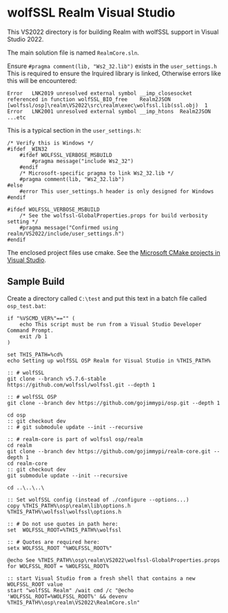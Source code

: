 # wolfSSL Realm Visual Studio

This VS2022 directory is for building Realm with wolfSSL support in Visual Studio 2022.

The main solution file is named `RealmCore.sln`.

Ensure `#pragma comment(lib, "Ws2_32.lib")` exists in the `user_settings.h` This
is required to ensure the lrquired library is linked, Otherwise errors like this will be encountered:

```
Error	LNK2019	unresolved external symbol __imp_closesocket referenced in function wolfSSL_BIO_free	Realm2JSON	[wolfssl/osp]\realm\VS2022\src\realm\exec\wolfssl.lib(ssl.obj)	1
Error	LNK2001	unresolved external symbol __imp_htons	Realm2JSON
...etc
```

This is a typical section in the `user_settings.h`:

```
/* Verify this is Windows */
#ifdef _WIN32
    #ifdef WOLFSSL_VERBOSE_MSBUILD
        #pragma message("include Ws2_32")
    #endif
    /* Microsoft-specific pragma to link Ws2_32.lib */
    #pragma comment(lib, "Ws2_32.lib")
#else
    #error This user_settings.h header is only designed for Windows
#endif

#ifdef WOLFSSL_VERBOSE_MSBUILD
    /* See the wolfssl-GlobalProperties.props for build verbosity setting */
    #pragma message("Confirmed using realm/VS2022/include/user_settings.h")
#endif
```

The enclosed project files use cmake. See the [Microsoft CMake projects in Visual Studio](https://learn.microsoft.com/en-us/cpp/build/cmake-projects-in-visual-studio?view=msvc-170).

## Sample Build

Create a directory called `C:\test` and put this text in a batch file called `osp_test.bat`:

```DOS
if "%VSCMD_VER%"=="" (
    echo This script must be run from a Visual Studio Developer Command Prompt.
    exit /b 1
)

set THIS_PATH=%cd%
echo Setting up wolfSSL OSP Realm for Visual Studio in %THIS_PATH%

:: # wolfSSL
git clone --branch v5.7.6-stable https://github.com/wolfssl/wolfssl.git --depth 1

:: # wolfSSL OSP
git clone --branch dev https://github.com/gojimmypi/osp.git --depth 1

cd osp
:: git checkout dev
:: # git submodule update --init --recursive

:: # realm-core is part of wolfssl osp/realm
cd realm
git clone --branch dev https://github.com/gojimmypi/realm-core.git --depth 1
cd realm-core
:: git checkout dev
git submodule update --init --recursive

cd ..\..\..\

:: Set wolfSSL config (instead of ./configure --options...)
copy %THIS_PATH%\osp\realm\lib\options.h %THIS_PATH%\wolfssl\wolfssl\options.h

:: # Do not use quotes in path here:
set  WOLFSSL_ROOT=%THIS_PATH%\wolfssl

:: # Quotes are required here:
setx WOLFSSL_ROOT "%WOLFSSL_ROOT%"

@echo See %THIS_PATH%\osp\realm\VS2022\wolfssl-GlobalProperties.props for WOLFSSL_ROOT = %WOLFSSL_ROOT%

:: start Visual Studio from a fresh shell that contains a new WOLFSSL_ROOT value
start "wolfSSL Realm" /wait cmd /c "@echo 'WOLFSSL_ROOT=%WOLFSSL_ROOT%' && devenv %THIS_PATH%\osp\realm\VS2022\RealmCore.sln"
```
